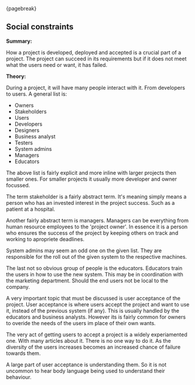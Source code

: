 {pagebreak}

## Social constraints
**Summary:**

How a project is developed, deployed and accepted is a crucial part of a project. The project can succeed in its requirements but if it does not meet what the users need or want, it has failed.

**Theory:**

During a project, it will have many people interact with it. From developers to users. A general list is:

* Owners
* Stakeholders
* Users
* Developers
* Designers
* Business analyst
* Testers
* System admins
* Managers
* Educators

The above list is fairly explicit and more inline with larger projects then smaller ones.
For smaller projects it usually more developer and owner focussed.

The term stakeholder is a fairly abstract term. It's meaning simply means a person who has an invested interest in the project success. Such as a patient at a hospital.

Another fairly abstract term is managers. Managers can be everything from human resource employees to the 'project owner'. In essence it is a person who ensures the success of the project by keeping others on track and working to apropriete deadlines.

System admins may seem an odd one on the given list. They are responsible for the roll out of the given system to the respective machines.

The last not so obvious group of people is the educators. Educators train the users in how to use the new system. This may be in coordination with the marketing department. Should the end users not be local to the company.

A very important topic that must be discussed is user acceptance of the project. User acceptance is where users accept the project and want to use it, instead of the previous system (if any).
This is usually handled by the educators and business analysts. However its is fairly common for owners to overide the needs of the users im place of their own wants.

The very act of getting users to accept a project is a widely experiamented one. With many articles about it. There is no one way to do it. As the diversity of the users increases becomes an increased chance of failure towards them.

A large part of user acceptance is understanding them. So it is not uncommon to hear body language being used to understand their behaviour.